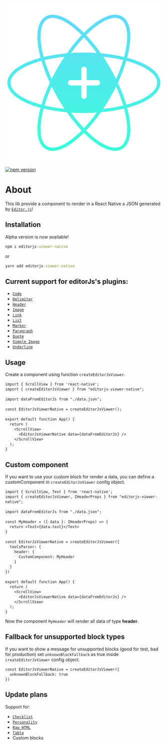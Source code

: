 <p align="center">
  <img src="https://raw.githubusercontent.com/Hidekih/editorjs-viewer-native/0201fbb59a26ca1965dfcb7ef4723079bcc110ed/public/EditorJs%20Native%202.svg" alt="EditorJsNativeViewer logo" />
</p>

[![npm version](https://badge.fury.io/js/editorjs-viewer-native.svg)](https://badge.fury.io/js/editorjs-viewer-native)

# About
This lib provide a component to render in a React Native a JSON generated by [`Editor.js`](https://editorjs.io/)!

## Installation
Alpha version is now available!
```cmd
npm i editorjs-viewer-native
```
or
```cmd
yarn add editorjs-viewer-native
```

## Current support for editorJs's plugins:
- [`Code`](https://github.com/editor-js/code)
- [`Delimiter`](https://github.com/editor-js/delimiter)
- [`Header`](https://github.com/editor-js/header)
- [`Image`](https://github.com/editor-js/image)
- [`Link`](https://github.com/editor-js/link)
- [`List`](https://github.com/editor-js/list)
- [`Marker`](https://github.com/editor-js/marker)
- [`Paragraph`](https://github.com/editor-js/paragraph)
- [`Quote`](https://github.com/editor-js/quote)
- [`Simple Image`](https://github.com/editor-js/simple-image)
- [`Underline`](https://github.com/editor-js/underline)

## Usage
Create a component using function `createEditorJsViewer`.

```tsx
import { ScrollView } from 'react-native';
import { createEditorJsViewer } from "editorjs-viewer-native";

import dataFromEditorJs from "./data.json";

const EditorJsViewerNative = createEditorJsViewer();

export default function App() {
  return (
    <ScrollView>
      <EditorJsViewerNative data={dataFromEditorJs} />
    </ScrollView>
  );
}
```

## Custom component
If you want to use your custom block for render a data, you can define a customComponent in `createEditorJsViewer` config object.
```tsx
import { ScrollView, Text } from 'react-native';
import { createEditorJsViewer, IHeaderProps } from "editorjs-viewer-native";

import dataFromEditorJs from "./data.json";

const MyHeader = ({ data }: IHeaderProps) => {
  return <Text>{data.text}</Text>
}

const EditorJsViewerNative = createEditorJsViewer({
  toolsParser: {
    header: {
      CustomComponent: MyHeader
    }
  }
})

export default function App() {
  return (
    <ScrollView>
      <EditorJsViewerNative data={dataFromEditorJs} />
    </ScrollView>
  );
}
```
Now the component `MyHeader` will render all data of type **header**.

## Fallback for unsupported block types
If you want to show a message for unsupported blocks (good for test, bad for production) set `unknownBlockFallback` as true inside `createEditorJsViewer` config object.

```tsx
const EditorJsViewerNative = createEditorJsViewer({
  unknownBlockFallback: true
})
```

## Update plans
Support for:
- [`Checklist`](https://github.com/editor-js/checklist)
- [`Personality`](https://github.com/editor-js/personality)
- [`Raw HTML`](https://github.com/editor-js/raw)
- [`Table`](https://github.com/editor-js/table)
- Custom blocks

